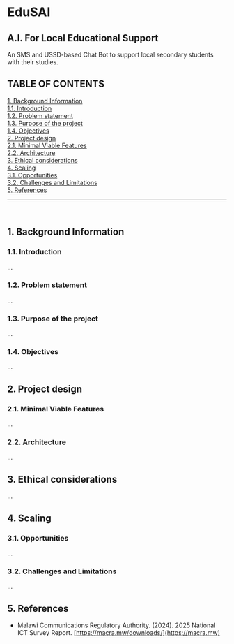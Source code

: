 # EduSAI
## A.I. For Local Educational Support

An SMS and USSD-based Chat Bot to support local secondary students with their studies.
## TABLE OF CONTENTS
[1. Background Information](#1-background-information) <br>
    [1.1. Introduction](#11-introduction) <br>
    [1.2. Problem statement](#12-problem-statement) <br>
    [1.3. Purpose of the project](#13-purpose-of-the-project) <br>
    [1.4. Objectives](#14-objectives) <br>
[2. Project design](#2-project-design) <br>
    [2.1. Minimal Viable Features](#21-minimal-viable-features) <br>
    [2.2. Architecture](#22-architecture) <br>
[3. Ethical considerations](#3-ethical-considerations) <br>
[4. Scaling](#4-scaling) <br>
    [3.1. Opportunities](#31-opportunities) <br>
    [3.2. Challenges and Limitations](#32-challenges-and-limitations) <br>
[5. References](#5-references) <br>
<hr>
<br/>

## 1. Background Information
### 1.1. Introduction
...

### 1.2. Problem statement
...

### 1.3. Purpose of the project
...

### 1.4. Objectives
...

## 2. Project design
### 2.1. Minimal Viable Features
...

### 2.2. Architecture
...

## 3. Ethical considerations
...

## 4. Scaling
### 3.1. Opportunities
...

### 3.2. Challenges and Limitations
...

## 5. References
* Malawi Communications Regulatory Authority. (2024). 2025 National ICT Survey Report. [https://macra.mw/downloads/](https://macra.mw)


